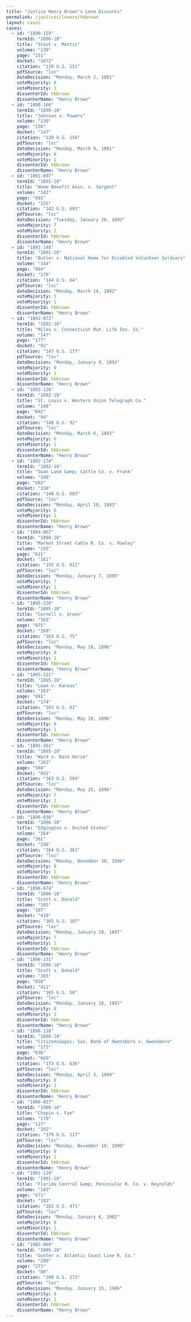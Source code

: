 ```yaml
---
title: "Justice Henry Brown's Lone Dissents"
permalink: /justices/loners/hbbrown
layout: cases
cases:
  - id: "1890-159"
    termId: "1890-10"
    title: "Stout v. Mastin"
    volume: "139"
    page: "151"
    docket: "1072"
    citation: "139 U.S. 151"
    pdfSource: "loc"
    dateDecision: "Monday, March 2, 1891"
    voteMajority: 8
    voteMinority: 1
    dissenterId: hbbrown
    dissenterName: "Henry Brown"
  - id: "1890-160"
    termId: "1890-10"
    title: "Johnson v. Powers"
    volume: "139"
    page: "156"
    docket: "147"
    citation: "139 U.S. 156"
    pdfSource: "loc"
    dateDecision: "Monday, March 9, 1891"
    voteMajority: 8
    voteMinority: 1
    dissenterId: hbbrown
    dissenterName: "Henry Brown"
  - id: "1891-097"
    termId: "1891-10"
    title: "Home Benefit Assn. v. Sargent"
    volume: "142"
    page: "691"
    docket: "155"
    citation: "142 U.S. 691"
    pdfSource: "loc"
    dateDecision: "Tuesday, January 26, 1892"
    voteMajority: 7
    voteMinority: 1
    dissenterId: hbbrown
    dissenterName: "Henry Brown"
  - id: "1891-148"
    termId: "1891-10"
    title: "Butler v. National Home for Disabled Volunteer Soldiers"
    volume: "144"
    page: "064"
    docket: "170"
    citation: "144 U.S. 64"
    pdfSource: "loc"
    dateDecision: "Monday, March 14, 1892"
    voteMajority: 5
    voteMinority: 1
    dissenterId: hbbrown
    dissenterName: "Henry Brown"
  - id: "1892-072"
    termId: "1892-10"
    title: "Miles v. Connecticut Mut. Life Ins. Co."
    volume: "147"
    page: "177"
    docket: "92"
    citation: "147 U.S. 177"
    pdfSource: "loc"
    dateDecision: "Monday, January 9, 1893"
    voteMajority: 6
    voteMinority: 1
    dissenterId: hbbrown
    dissenterName: "Henry Brown"
  - id: "1892-128"
    termId: "1892-10"
    title: "St. Louis v. Western Union Telegraph Co."
    volume: "148"
    page: "092"
    docket: "94"
    citation: "148 U.S. 92"
    pdfSource: "loc"
    dateDecision: "Monday, March 6, 1893"
    voteMajority: 6
    voteMinority: 1
    dissenterId: hbbrown
    dissenterName: "Henry Brown"
  - id: "1892-174"
    termId: "1892-10"
    title: "Swan Land &amp; Cattle Co. v. Frank"
    volume: "148"
    page: "603"
    docket: "150"
    citation: "148 U.S. 603"
    pdfSource: "loc"
    dateDecision: "Monday, April 10, 1893"
    voteMajority: 6
    voteMinority: 1
    dissenterId: hbbrown
    dissenterName: "Henry Brown"
  - id: "1894-067"
    termId: "1894-10"
    title: "Market Street Cable R. Co. v. Rowley"
    volume: "155"
    page: "621"
    docket: "161"
    citation: "155 U.S. 621"
    pdfSource: "loc"
    dateDecision: "Monday, January 7, 1895"
    voteMajority: 7
    voteMinority: 1
    dissenterId: hbbrown
    dissenterName: "Henry Brown"
  - id: "1895-220"
    termId: "1895-10"
    title: "Cornell v. Green"
    volume: "163"
    page: "075"
    docket: "160"
    citation: "163 U.S. 75"
    pdfSource: "loc"
    dateDecision: "Monday, May 18, 1896"
    voteMajority: 8
    voteMinority: 1
    dissenterId: hbbrown
    dissenterName: "Henry Brown"
  - id: "1895-221"
    termId: "1895-10"
    title: "Lowe v. Kansas"
    volume: "163"
    page: "081"
    docket: "174"
    citation: "163 U.S. 81"
    pdfSource: "loc"
    dateDecision: "Monday, May 18, 1896"
    voteMajority: 8
    voteMinority: 1
    dissenterId: hbbrown
    dissenterName: "Henry Brown"
  - id: "1895-261"
    termId: "1895-10"
    title: "Ward v. Race Horse"
    volume: "163"
    page: "504"
    docket: "841"
    citation: "163 U.S. 504"
    pdfSource: "loc"
    dateDecision: "Monday, May 25, 1896"
    voteMajority: 7
    voteMinority: 1
    dissenterId: hbbrown
    dissenterName: "Henry Brown"
  - id: "1896-036"
    termId: "1896-10"
    title: "Edgington v. United States"
    volume: "164"
    page: "361"
    docket: "336"
    citation: "164 U.S. 361"
    pdfSource: "loc"
    dateDecision: "Monday, November 30, 1896"
    voteMajority: 8
    voteMinority: 1
    dissenterId: hbbrown
    dissenterName: "Henry Brown"
  - id: "1896-074"
    termId: "1896-10"
    title: "Scott v. Donald"
    volume: "165"
    page: "107"
    docket: "410"
    citation: "165 U.S. 107"
    pdfSource: "loc"
    dateDecision: "Monday, January 18, 1897"
    voteMajority: 7
    voteMinority: 1
    dissenterId: hbbrown
    dissenterName: "Henry Brown"
  - id: "1896-231"
    termId: "1896-10"
    title: "Scott v. Donald"
    volume: "165"
    page: "058"
    docket: "411"
    citation: "165 U.S. 58"
    pdfSource: "loc"
    dateDecision: "Monday, January 18, 1897"
    voteMajority: 8
    voteMinority: 1
    dissenterId: hbbrown
    dissenterName: "Henry Brown"
  - id: "1898-118"
    termId: "1898-10"
    title: "Citizens&apos; Sav. Bank of Owensboro v. Owensboro"
    volume: "173"
    page: "636"
    docket: "669"
    citation: "173 U.S. 636"
    pdfSource: "loc"
    dateDecision: "Monday, April 3, 1899"
    voteMajority: 8
    voteMinority: 1
    dissenterId: hbbrown
    dissenterName: "Henry Brown"
  - id: "1900-017"
    termId: "1900-10"
    title: "Chapin v. Fye"
    volume: "179"
    page: "127"
    docket: "182"
    citation: "179 U.S. 127"
    pdfSource: "loc"
    dateDecision: "Monday, November 19, 1900"
    voteMajority: 8
    voteMinority: 1
    dissenterId: hbbrown
    dissenterName: "Henry Brown"
  - id: "1901-129"
    termId: "1901-10"
    title: "Florida Central &amp; Peninsular R. Co. v. Reynolds"
    volume: "183"
    page: "471"
    docket: "183"
    citation: "183 U.S. 471"
    pdfSource: "loc"
    dateDecision: "Monday, January 6, 1902"
    voteMajority: 8
    voteMinority: 1
    dissenterId: hbbrown
    dissenterName: "Henry Brown"
  - id: "1905-069"
    termId: "1905-10"
    title: "Gunter v. Atlantic Coast Line R. Co."
    volume: "200"
    page: "273"
    docket: "88"
    citation: "200 U.S. 273"
    pdfSource: "loc"
    dateDecision: "Monday, January 15, 1906"
    voteMajority: 8
    voteMinority: 1
    dissenterId: hbbrown
    dissenterName: "Henry Brown"
---
```

